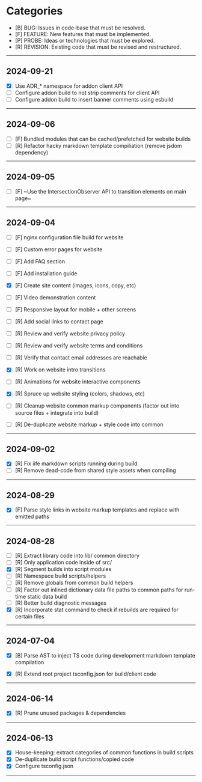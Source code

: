 # Categories

- [B]      BUG: Issues in code-base that must be resolved.
- [F]  FEATURE: New features that must be implemented.
- [P]    PROBE: Ideas or technologies that must be explored.
- [R] REVISION: Existing code that must be revised and restructured.

___

## 2024-09-21

- [X] Use ADR_* namespace for addon client API  
- [ ] Configure addon build to not strip comments for client API
- [ ] Configure addon build to insert banner comments using esbuild

___

## 2024-09-06

- [ ] [F] Bundled modules that can be cached/prefetched for website builds
- [ ] [R] Refactor hacky markdown template compiliation (remove jsdom dependency)

___

## 2024-09-05

- [ ] [F] ~Use the IntersectionObserver API to transition elements on main page~

___

## 2024-09-04

- [ ] [F] nginx configuration file build for website
- [ ] [F] Custom error pages for website
- [ ] [F] Add FAQ section
- [ ] [F] Add installation guide 
- [X] [F] Create site content (images, icons, copy, etc)
- [ ] [F] Video demonstration content
- [ ] [F] Responsive layout for mobile + other screens

- [ ] [R] Add social links to contact page
- [ ] [R] Review and verify website privacy policy
- [ ] [R] Review and verify website terms and conditions
- [ ] [R] Verify that contact email addresses are reachable
- [X] [R] Work on website intro transitions
- [ ] [R] Animations for website interactive components
- [X] [R] Spruce up website styling (colors, shadows, etc)
- [ ] [R] Cleanup website common markup components (factor out into source files + integrate into build)
- [ ] [R] De-duplicate website markup + style code into common

___

## 2024-09-02

- [X] [R] Fix iife markdown scripts running during build
- [ ] [R] Remove dead-code from shared style assets when compiling

___

## 2024-08-29

- [X] [F] Parse style links in website markup templates and replace with emitted paths

___

## 2024-08-28

- [ ] [R] Extract library code into lib/ common directory
- [ ] [R] Only application code inside of src/
- [X] [R] Segment builds into script modules
- [ ] [R] Namespace build scripts/helpers
- [ ] [R] Remove globals from common build helpers
- [ ] [R] Factor out inlined dictionary data file paths to common paths for run-time static data build
- [ ] [R] Better build diagnostic messages
- [X] [R] Incorporate stat command to check if rebuilds are required for certain files 

___

## 2024-07-04

- [X] [B] Parse AST to inject TS code during development markdown template compilation

- [X] [R] Extend root project tsconfig.json for build/client code

___

## 2024-06-14

- [X] [R] Prune unused packages & dependencies

___

## 2024-06-13

- [X] House-keeping: extract categories of common functions in build scripts
- [X] De-duplicate build script functions/copied code
- [X] Configure tsconfig.json

___
